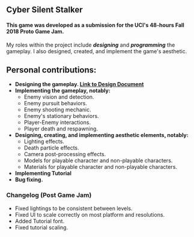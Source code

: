## Cyber Silent Stalker

#### This game was developed as a submission for the UCI's 48-hours Fall 2018 Proto Game Jam.

My roles within the project include **_designing_** and **_programming_** the gameplay. I also designed, created, and implement the game's aesthetic.

## **Personal contributions:**
- **Designing the gameplay. [Link to Design Document](Design_Document.docx)**
- **Implementing the gameplay, notably:**
  - Enemy vision and detection.
  - Enemy pursuit behaviors.
  - Enemy shooting mechanic.
  - Enemy's stationary behaviors.
  - Player-Enemy interactions.
  - Player death and respawning.
- **Designing, creating, and implementing aesthetic elements, notably:**
  - Lighting effects.
  - Death particle effects.
  - Camera post-processing effects.
  - Models for playable character and non-playable characters.
  - Materials for playable character and non-playable characters.
- **Implementing Tutorial**
- **Bug fixing.**


### Changelog (Post Game Jam)
- Fixed lightings to be consistent between levels.
- Fixed UI to scale correctly on most platform and resolutions.
- Added Tutorial font.
- Fixed tutorial scaling.
